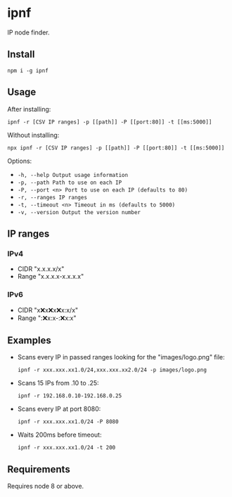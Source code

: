# ipnf

IP node finder.

## Install

`npm i -g ipnf`

## Usage

After installing:

`ipnf -r [CSV IP ranges] -p [[path]] -P [[port:80]] -t [[ms:5000]]`

Without installing:

`npx ipnf -r [CSV IP ranges] -p [[path]] -P [[port:80]] -t [[ms:5000]]`

Options:

- `-h, --help Output usage information`
- `-p, --path Path to use on each IP`
- `-P, --port <n> Port to use on each IP (defaults to 80)`
- `-r, --ranges IP ranges`
- `-t, --timeout <n> Timeout in ms (defaults to 5000)`
- `-v, --version Output the version number`

## IP ranges

### IPv4

- CIDR "x.x.x.x/x"
- Range "x.x.x.x-x.x.x.x"

### IPv6

- CIDR "x:x:x:x:x:x:x:x/x"
- Range "::x:x:x-::x:x:x"

## Examples

- Scans every IP in passed ranges looking for the "images/logo.png" file:

  `ipnf -r xxx.xxx.xx1.0/24,xxx.xxx.xx2.0/24 -p images/logo.png`

- Scans 15 IPs from .10 to .25:

  `ipnf -r 192.168.0.10-192.168.0.25`

- Scans every IP at port 8080:

  `ipnf -r xxx.xxx.xx1.0/24 -P 8080`

- Waits 200ms before timeout:

  `ipnf -r xxx.xxx.xx1.0/24 -t 200`

## Requirements

Requires node 8 or above.
